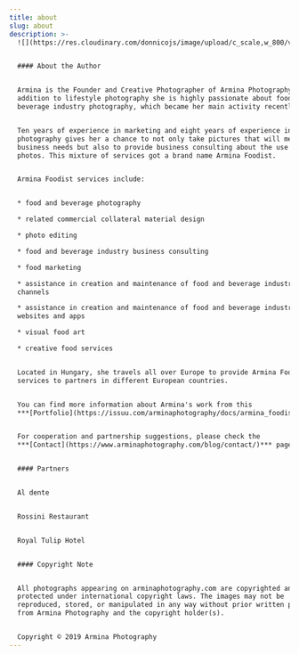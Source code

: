 ```yaml
---
title: about
slug: about
description: >-
  ![](https://res.cloudinary.com/donnicojs/image/upload/c_scale,w_800/v1577463135/50309681_113110669768321_4960037136335110144_o_h2ifbi.jpg)


  #### About the Author


  Armina is the Founder and Creative Photographer of Armina Photography. In
  addition to lifestyle photography she is highly passionate about food and
  beverage industry photography, which became her main activity recently.


  Ten years of experience in marketing and eight years of experience in
  photography gives her a chance to not only take pictures that will meet
  business needs but also to provide business consulting about the use of those
  photos. This mixture of services got a brand name Armina Foodist.


  Armina Foodist services include:


  * food and beverage photography

  * related commercial collateral material design

  * photo editing

  * food and beverage industry business consulting

  * food marketing

  * assistance in creation and maintenance of food and beverage industry media
  channels

  * assistance in creation and maintenance of food and beverage industry
  websites and apps

  * visual food art

  * creative food services


  Located in Hungary, she travels all over Europe to provide Armina Foodist
  services to partners in different European countries. 


  You can find more information about Armina's work from this
  ***[Portfolio](https://issuu.com/arminaphotography/docs/armina_foodist_portfolio-offer-2020.01)***.


  For cooperation and partnership suggestions, please check the
  ***[Contact](https://www.arminaphotography.com/blog/contact/)*** page.


  #### Partners


  Al dente


  Rossini Restaurant


  Royal Tulip Hotel


  #### Copyright Note


  All photographs appearing on arminaphotography.com are copyrighted and
  protected under international copyright laws. The images may not be
  reproduced, stored, or manipulated in any way without prior written permission
  from Armina Photography and the copyright holder(s).


  Copyright © 2019 Armina Photography
---
```


